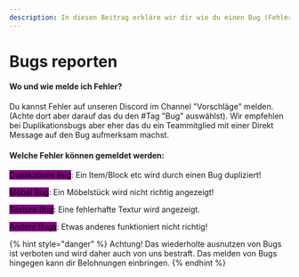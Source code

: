 ```yaml
---
description: In diesen Beitrag erkläre wir dir wie du einen Bug (Fehler) melden kannst.
---
```


# Bugs reporten

#### Wo und wie melde ich Fehler?

Du kannst Fehler auf unseren Discord im Channel "Vorschläge" melden. (Achte dort aber darauf das du den #Tag "Bug" auswählst). Wir empfehlen bei Duplikationsbugs aber eher das du ein Teammitglied mit einer Direkt Message auf den Bug aufmerksam machst.

#### Welche Fehler können gemeldet werden:

<mark style="background-color:purple;">Duplikations Bug</mark>: Ein Item/Block etc wird durch einen Bug dupliziert!

<mark style="background-color:purple;">Möbel Bug</mark>: Ein Möbelstück wird nicht richtig angezeigt!

<mark style="background-color:purple;">Texture Bug</mark>: Eine fehlerhafte Textur wird angezeigt.

<mark style="background-color:purple;">Andere Bugs</mark>: Etwas anderes funktioniert nicht richtig!



{% hint style="danger" %}
Achtung! Das wiederholte ausnutzen von Bugs ist verboten und wird daher auch von uns bestraft. Das melden von Bugs hingegen kann dir Belohnungen einbringen.
{% endhint %}
